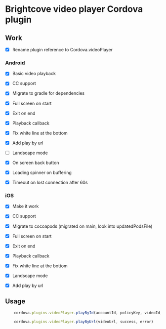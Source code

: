 # Brightcove video player Cordova plugin

## Work

- [x] Rename plugin reference to Cordova.videoPlayer

### Android

- [x] Basic video playback

- [x] CC support

- [x] Migrate to gradle for dependencies

- [x] Full screen on start

- [x] Exit on end

- [x] Playback callback

- [x] Fix white line at the bottom

- [x] Add play by url

- [ ] Landscape mode

- [x] On screen back button

- [x] Loading spinner on buffering

- [x] Timeout on lost connection after 60s

### iOS

- [x] Make it work

- [x] CC support

- [x] Migrate to cocoapods (migrated on main, look into updatedPodsFile)

- [x] Full screen on start

- [x] Exit on end

- [x] Playback callback

- [x] Fix white line at the bottom

- [x] Landscape mode

- [x] Add play by url

## Usage

```Javascript
    cordova.plugins.videoPlayer.playById(accountId, policyKey, videoId, success, error)
```

```Javascript
    cordova.plugins.videoPlayer.playByUrl(videoUrl, success, error)
```
